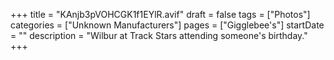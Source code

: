 +++
title = "KAnjb3pVOHCGK1f1EYlR.avif"
draft = false
tags = ["Photos"]
categories = ["Unknown Manufacturers"]
pages = ["Gigglebee's"]
startDate = ""
description = "Wilbur at Track Stars attending someone's birthday."
+++
